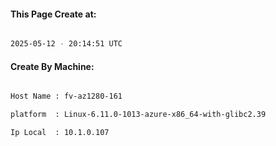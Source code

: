 
   
#### This Page Create at:

```bash

2025-05-12 - 20:14:51 UTC

```

#### Create By Machine:

```bash

Host Name : fv-az1280-161

platform  : Linux-6.11.0-1013-azure-x86_64-with-glibc2.39

Ip Local  : 10.1.0.107

```

